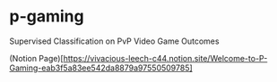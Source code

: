 # p-gaming

Supervised Classification on PvP Video Game Outcomes

(Notion Page)[https://vivacious-leech-c44.notion.site/Welcome-to-P-Gaming-eab3f5a83ee542da8879a97550509785]

